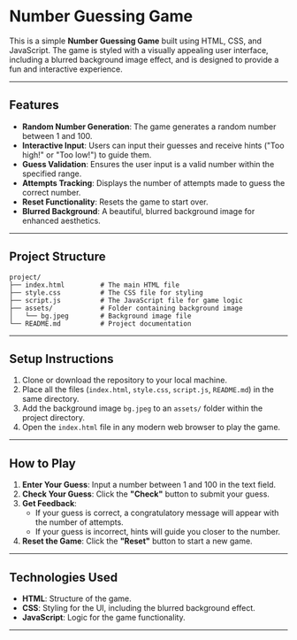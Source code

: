 # Number Guessing Game

This is a simple **Number Guessing Game** built using HTML, CSS, and JavaScript. The game is styled with a visually appealing user interface, including a blurred background image effect, and is designed to provide a fun and interactive experience.

---

## Features

- **Random Number Generation**: The game generates a random number between 1 and 100.
- **Interactive Input**: Users can input their guesses and receive hints ("Too high!" or "Too low!") to guide them.
- **Guess Validation**: Ensures the user input is a valid number within the specified range.
- **Attempts Tracking**: Displays the number of attempts made to guess the correct number.
- **Reset Functionality**: Resets the game to start over.
- **Blurred Background**: A beautiful, blurred background image for enhanced aesthetics.

---

## Project Structure

```
project/
├── index.html         # The main HTML file
├── style.css          # The CSS file for styling
├── script.js          # The JavaScript file for game logic
├── assets/            # Folder containing background image
│   └── bg.jpeg        # Background image file
└── README.md          # Project documentation
```

---

## Setup Instructions

1. Clone or download the repository to your local machine.
2. Place all the files (`index.html`, `style.css`, `script.js`, `README.md`) in the same directory.
3. Add the background image `bg.jpeg` to an `assets/` folder within the project directory.
4. Open the `index.html` file in any modern web browser to play the game.

---

## How to Play

1. **Enter Your Guess**: Input a number between 1 and 100 in the text field.
2. **Check Your Guess**: Click the **"Check"** button to submit your guess.
3. **Get Feedback**:
   - If your guess is correct, a congratulatory message will appear with the number of attempts.
   - If your guess is incorrect, hints will guide you closer to the number.
4. **Reset the Game**: Click the **"Reset"** button to start a new game.

---

## Technologies Used

- **HTML**: Structure of the game.
- **CSS**: Styling for the UI, including the blurred background effect.
- **JavaScript**: Logic for the game functionality.

---
